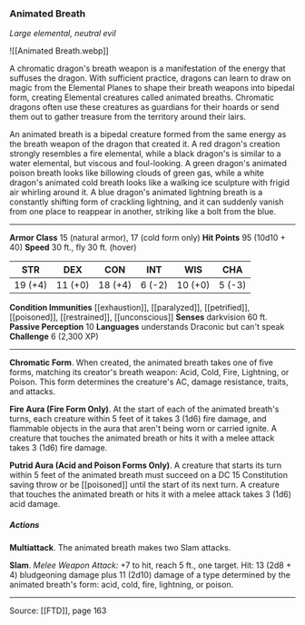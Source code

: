 ### Animated Breath
_Large elemental, neutral evil_

![[Animated Breath.webp]]

A chromatic dragon's breath weapon is a manifestation of the energy that suffuses the dragon. With sufficient practice, dragons can learn to draw on magic from the Elemental Planes to shape their breath weapons into bipedal form, creating Elemental creatures called animated breaths. Chromatic dragons often use these creatures as guardians for their hoards or send them out to gather treasure from the territory around their lairs.

An animated breath is a bipedal creature formed from the same energy as the breath weapon of the dragon that created it. A red dragon's creation strongly resembles a fire elemental, while a black dragon's is similar to a water elemental, but viscous and foul-looking. A green dragon's animated poison breath looks like billowing clouds of green gas, while a white dragon's animated cold breath looks like a walking ice sculpture with frigid air whirling around it. A blue dragon's animated lightning breath is a constantly shifting form of crackling lightning, and it can suddenly vanish from one place to reappear in another, striking like a bolt from the blue.




---

**Armor Class** 15 (natural armor), 17 (cold form only)
**Hit Points** 95 (10d10 + 40)
**Speed** 30 ft., fly 30 ft. (hover)

| STR     | DEX     | CON     | INT     | WIS     | CHA     |
|---------|---------|---------|---------|---------|---------|
| 19 (+4) | 11 (+0) | 18 (+4) | 6 (-2) | 10 (+0) | 5 (-3) |

**Condition Immunities** [[exhaustion]], [[paralyzed]], [[petrified]], [[poisoned]], [[restrained]], [[unconscious]]
**Senses** darkvision 60 ft.
**Passive Perception** 10
**Languages** understands Draconic but can't speak
**Challenge** 6 (2,300 XP)

---

**Chromatic Form**. When created, the animated breath takes one of five forms, matching its creator's breath weapon: Acid, Cold, Fire, Lightning, or Poison. This form determines the creature's AC, damage resistance, traits, and attacks.

**Fire Aura (Fire Form Only)**. At the start of each of the animated breath's turns, each creature within 5 feet of it takes 3 (1d6) fire damage, and flammable objects in the aura that aren't being worn or carried ignite. A creature that touches the animated breath or hits it with a melee attack takes 3 (1d6) fire damage.

**Putrid Aura (Acid and Poison Forms Only)**. A creature that starts its turn within 5 feet of the animated breath must succeed on a DC 15 Constitution saving throw or be [[poisoned]] until the start of its next turn. A creature that touches the animated breath or hits it with a melee attack takes 3 (1d6) acid damage.

##### Actions
**Multiattack**. The animated breath makes two Slam attacks.

**Slam**. _Melee Weapon Attack:_ +7 to hit, reach 5 ft., one target. Hit: 13 (2d8 + 4) bludgeoning damage plus 11 (2d10) damage of a type determined by the animated breath's form: acid, cold, fire, lightning, or poison.


---

Source: [[FTD]], page 163